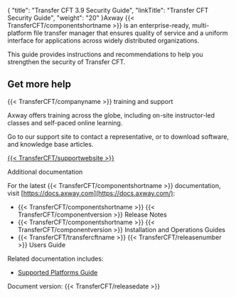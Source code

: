 {
    "title": "Transfer CFT 3.9 Security Guide",
    "linkTitle": "Transfer CFT Security Guide",
    "weight": "20"
}Axway {{< TransferCFT/componentshortname  >}} is an enterprise-ready, multi-platform file transfer manager that ensures quality of service and a uniform interface for applications across widely distributed organizations.

This guide provides instructions and recommendations to help you strengthen the security of Transfer CFT.

## Get more help

{{< TransferCFT/companyname  >}} training and support

Axway offers training across the globe, including on-site instructor-led classes and self-paced online learning.

Go to our support site to contact a representative, or to download software, and knowledge base articles.

[{{< TransferCFT/supportwebsite  >}}](https://support.axway.com/ "Axway Software Technical Support website")

Additional documentation

For the latest {{< TransferCFT/componentshortname  >}} documentation, visit [https://docs.axway.com](https://docs.axway.com/):

- {{< TransferCFT/componentshortname >}} {{< TransferCFT/componentversion >}} Release Notes
- {{< TransferCFT/componentshortname >}} {{< TransferCFT/componentversion >}} Installation and Operations Guides
- {{< TransferCFT/transfercftname >}} {{< TransferCFT/releasenumber >}} Users Guide

Related documentation includes:

- [Supported Platforms Guide](https://docs.axway.com/bundle/Axway_Products_SupportedPlatforms_allOS_en/resource/Axway_Products_SupportedPlatforms_allOS_en.pdf)

Document version: {{< TransferCFT/releasedate  >}}
